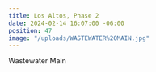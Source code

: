 ```yaml
---
title: Los Altos, Phase 2
date: 2024-02-14 16:07:00 -06:00
position: 47
image: "/uploads/WASTEWATER%20MAIN.jpg"
---
```


Wastewater Main